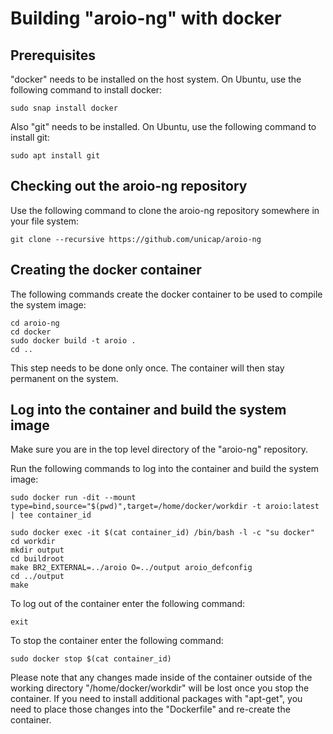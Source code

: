 # Building "aroio-ng" with docker

## Prerequisites

"docker" needs to be installed on the host system. On Ubuntu, use the following command to install docker:

```
sudo snap install docker
```

Also "git" needs to be installed. On Ubuntu, use the following command to install git:

```
sudo apt install git
```

## Checking out the aroio-ng repository

Use the following command to clone the aroio-ng repository somewhere in your file system:

```
git clone --recursive https://github.com/unicap/aroio-ng
```

## Creating the docker container

The following commands create the docker container to be used to compile the system image:

```
cd aroio-ng
cd docker
sudo docker build -t aroio .
cd ..
```

This step needs to be done only once. The container will then stay permanent on the system.

## Log into the container and build the system image

Make sure you are in the top level directory of the "aroio-ng" repository.

Run the following commands to log into the container and build the system image:

```
sudo docker run -dit --mount type=bind,source="$(pwd)",target=/home/docker/workdir -t aroio:latest | tee container_id

sudo docker exec -it $(cat container_id) /bin/bash -l -c "su docker"
cd workdir
mkdir output
cd buildroot
make BR2_EXTERNAL=../aroio O=../output aroio_defconfig
cd ../output
make
```

To log out of the container enter the following command:

```
exit
```

To stop the container enter the following command:

```
sudo docker stop $(cat container_id)
```


Please note that any changes made inside of the container outside of the working directory "/home/docker/workdir" will be lost once you stop the container. If you need to install additional packages with "apt-get", you need to place those changes into the "Dockerfile" and re-create the container.
